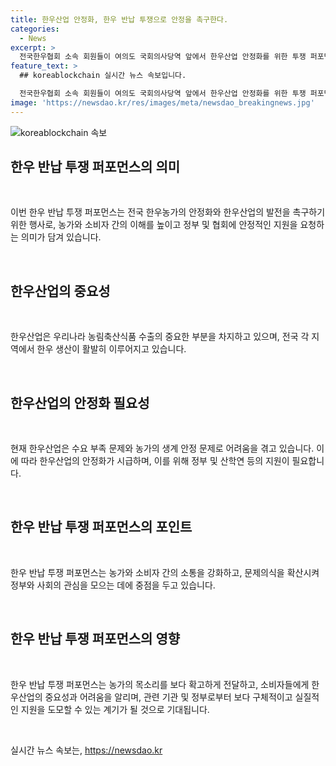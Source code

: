 ```yaml
---
title: 한우산업 안정화, 한우 반납 투쟁으로 안정을 촉구한다.
categories:
  - News
excerpt: >
  전국한우협회 소속 회원들이 여의도 국회의사당역 앞에서 한우산업 안정화를 위한 투쟁 퍼포먼스를 펼치고 있습니다. 한우 농가의 안정을 촉구하는 이들의 투쟁은 관심을 끌고 있습니다.
feature_text: >
  ## koreablockchain 실시간 뉴스 속보입니다.

  전국한우협회 소속 회원들이 여의도 국회의사당역 앞에서 한우산업 안정화를 위한 투쟁 퍼포먼스를 펼치고 있습니다. 한우 농가의 안정을 촉구하는 이들의 투쟁은 관심을 끌고 있습니다.
image: 'https://newsdao.kr/res/images/meta/newsdao_breakingnews.jpg'
---
```


<p><img src="https://newsdao.kr/res/images/meta/newsdao_breakingnews.jpg" alt="koreablockchain 속보" /></p>

<h2 data-ke-size="size26">한우 반납 투쟁 퍼포먼스의 의미</h2>

<p data-ke-size="size16">&nbsp;</p>

<p>이번 한우 반납 투쟁 퍼포먼스는 전국 한우농가의 안정화와 한우산업의 발전을 촉구하기 위한 행사로, 농가와 소비자 간의 이해를 높이고 정부 및 협회에 안정적인 지원을 요청하는 의미가 담겨 있습니다.</p>

<p data-ke-size="size16">&nbsp;</p>

<h2 data-ke-size="size26">한우산업의 중요성</h2>

<p data-ke-size="size16">&nbsp;</p>

<p>한우산업은 우리나라 농림축산식품 수출의 중요한 부분을 차지하고 있으며, 전국 각 지역에서 한우 생산이 활발히 이루어지고 있습니다.</p>

<p data-ke-size="size16">&nbsp;</p>

<h2 data-ke-size="size26">한우산업의 안정화 필요성</h2>

<p data-ke-size="size16">&nbsp;</p>

<p>현재 한우산업은 수요 부족 문제와 농가의 생계 안정 문제로 어려움을 겪고 있습니다. 이에 따라 한우산업의 안정화가 시급하며, 이를 위해 정부 및 산학연 등의 지원이 필요합니다.</p>

<p data-ke-size="size16">&nbsp;</p>

<h2 data-ke-size="size26">한우 반납 투쟁 퍼포먼스의 포인트</h2>

<p data-ke-size="size16">&nbsp;</p>

<p>한우 반납 투쟁 퍼포먼스는 농가와 소비자 간의 소통을 강화하고, 문제의식을 확산시켜 정부와 사회의 관심을 모으는 데에 중점을 두고 있습니다.</p>

<p data-ke-size="size16">&nbsp;</p>

<h2 data-ke-size="size26">한우 반납 투쟁 퍼포먼스의 영향</h2>

<p data-ke-size="size16">&nbsp;</p>

<p>한우 반납 투쟁 퍼포먼스는 농가의 목소리를 보다 확고하게 전달하고, 소비자들에게 한우산업의 중요성과 어려움을 알리며, 관련 기관 및 정부로부터 보다 구체적이고 실질적인 지원을 도모할 수 있는 계기가 될 것으로 기대됩니다.</p>

<p data-ke-size="size16">&nbsp;</p>
실시간 뉴스 속보는, <a href="https://newsdao.kr" rel="dofollow">https://newsdao.kr</a>


